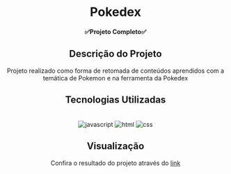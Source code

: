<h1 align="center"> Pokedex </h1>
<h4 align="center">
  ✅Projeto Completo✅
</h4>
<h2 align="center"> Descrição do Projeto </h2>
<p align="center">Projeto realizado como forma de retomada de conteúdos aprendidos com a temática de Pokemon e na ferramenta da Pokedex</p>

<h2 align="center"> Tecnologias Utilizadas </h2>
<div style="display: inline_block" align="center"><br>
  <img align="center" alt="javascript" src="https://img.shields.io/badge/JavaScript-F7DF1E?style=for-the-badge&logo=javascript&logoColor=black" />
  <img align="center" alt="html" src="https://img.shields.io/badge/HTML5-E34F26?style=for-the-badge&logo=html5&logoColor=white" />
  <img align="center" alt="css" src="https://img.shields.io/badge/CSS-239120?&style=for-the-badge&logo=css3&logoColor=white" />
  </div>
<h2 align="center"> Visualização </h2>
<p align="center"> Confira o resultado do projeto através do <a href="https://jamileboffo.github.io/Pokedex/">link</a></p>
